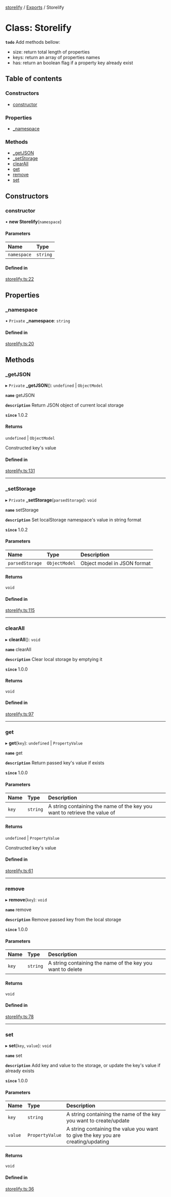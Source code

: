 [storelify](../README.md) / [Exports](../modules.md) / Storelify

# Class: Storelify

**`todo`**
Add methods bellow:
- size: return total length of properties
- keys: return an array of properties names
- has: return an boolean flag if a property key already exist

## Table of contents

### Constructors

- [constructor](Storelify.md#constructor)

### Properties

- [\_namespace](Storelify.md#_namespace)

### Methods

- [\_getJSON](Storelify.md#_getjson)
- [\_setStorage](Storelify.md#_setstorage)
- [clearAll](Storelify.md#clearall)
- [get](Storelify.md#get)
- [remove](Storelify.md#remove)
- [set](Storelify.md#set)

## Constructors

### constructor

• **new Storelify**(`namespace`)

#### Parameters

| Name | Type |
| :------ | :------ |
| `namespace` | `string` |

#### Defined in

[storelify.ts:22](https://github.com/ionleu/storegify/blob/4ccad23/src/storelify.ts#L22)

## Properties

### \_namespace

• `Private` **\_namespace**: `string`

#### Defined in

[storelify.ts:20](https://github.com/ionleu/storegify/blob/4ccad23/src/storelify.ts#L20)

## Methods

### \_getJSON

▸ `Private` **_getJSON**(): `undefined` \| `ObjectModel`

**`name`** getJSON

**`description`**
Return JSON object of current local storage

**`since`** 1.0.2

#### Returns

`undefined` \| `ObjectModel`

Constructed key's value

#### Defined in

[storelify.ts:131](https://github.com/ionleu/storegify/blob/4ccad23/src/storelify.ts#L131)

___

### \_setStorage

▸ `Private` **_setStorage**(`parsedStorage`): `void`

**`name`** setStorage

**`description`**
Set localStorage namespace's value in string format

**`since`** 1.0.2

#### Parameters

| Name | Type | Description |
| :------ | :------ | :------ |
| `parsedStorage` | `ObjectModel` | Object model in JSON format |

#### Returns

`void`

#### Defined in

[storelify.ts:115](https://github.com/ionleu/storegify/blob/4ccad23/src/storelify.ts#L115)

___

### clearAll

▸ **clearAll**(): `void`

**`name`** clearAll

**`description`**
Clear local storage by emptying it

**`since`** 1.0.0

#### Returns

`void`

#### Defined in

[storelify.ts:97](https://github.com/ionleu/storegify/blob/4ccad23/src/storelify.ts#L97)

___

### get

▸ **get**(`key`): `undefined` \| `PropertyValue`

**`name`** get

**`description`**
Return passed key's value if exists

**`since`** 1.0.0

#### Parameters

| Name | Type | Description |
| :------ | :------ | :------ |
| `key` | `string` | A string containing the name of the key you want to retrieve the value of |

#### Returns

`undefined` \| `PropertyValue`

Constructed key's value

#### Defined in

[storelify.ts:61](https://github.com/ionleu/storegify/blob/4ccad23/src/storelify.ts#L61)

___

### remove

▸ **remove**(`key`): `void`

**`name`** remove

**`description`**
Remove passed key from the local storage

**`since`** 1.0.0

#### Parameters

| Name | Type | Description |
| :------ | :------ | :------ |
| `key` | `string` | A string containing the name of the key you want to delete |

#### Returns

`void`

#### Defined in

[storelify.ts:78](https://github.com/ionleu/storegify/blob/4ccad23/src/storelify.ts#L78)

___

### set

▸ **set**(`key`, `value`): `void`

**`name`** set

**`description`**
Add key and value to the storage, or update the key's value if already exists

**`since`** 1.0.0

#### Parameters

| Name | Type | Description |
| :------ | :------ | :------ |
| `key` | `string` | A string containing the name of the key you want to create/update |
| `value` | `PropertyValue` | A string containing the value you want to give the key you are creating/updating |

#### Returns

`void`

#### Defined in

[storelify.ts:36](https://github.com/ionleu/storegify/blob/4ccad23/src/storelify.ts#L36)
